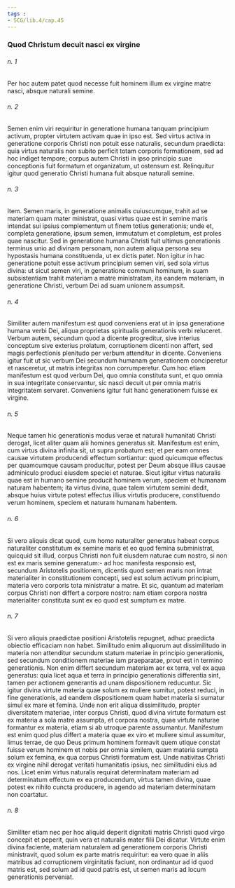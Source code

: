 ```yaml
---
tags : 
- SCG/lib.4/cap.45
---
```


### Quod Christum decuit nasci ex virgine

###### n. 1
Per hoc autem patet quod necesse fuit hominem illum ex virgine matre nasci, absque naturali semine.

###### n. 2
Semen enim viri requiritur in generatione humana tanquam principium activum, propter virtutem activam quae in ipso est. Sed virtus activa in generatione corporis Christi non potuit esse naturalis, secundum praedicta: quia virtus naturalis non subito perficit totam corporis formationem, sed ad hoc indiget tempore; corpus autem Christi in ipso principio suae conceptionis fuit formatum et organizatum, ut ostensum est. Relinquitur igitur quod generatio Christi humana fuit absque naturali semine.

###### n. 3
Item. Semen maris, in generatione animalis cuiuscumque, trahit ad se materiam quam mater ministrat, quasi virtus quae est in semine maris intendat sui ipsius complementum ut finem totius generationis; unde et, completa generatione, ipsum semen, immutatum et completum, est proles quae nascitur. Sed in generatione humana Christi fuit ultimus generationis terminus unio ad divinam personam, non autem aliqua persona seu hypostasis humana constituenda, ut ex dictis patet. Non igitur in hac generatione potuit esse activum principium semen viri, sed sola virtus divina: ut sicut semen viri, in generatione communi hominum, in suam subsistentiam trahit materiam a matre ministratam, ita eandem materiam, in generatione Christi, verbum Dei ad suam unionem assumpsit.

###### n. 4
Similiter autem manifestum est quod conveniens erat ut in ipsa generatione humana verbi Dei, aliqua proprietas spiritualis generationis verbi reluceret. Verbum autem, secundum quod a dicente progreditur, sive interius conceptum sive exterius prolatum, corruptionem dicenti non affert, sed magis perfectionis plenitudo per verbum attenditur in dicente. Conveniens igitur fuit ut sic verbum Dei secundum humanam generationem conciperetur et nasceretur, ut matris integritas non corrumperetur. Cum hoc etiam manifestum est quod verbum Dei, quo omnia constituta sunt, et quo omnia in sua integritate conservantur, sic nasci decuit ut per omnia matris integritatem servaret. Conveniens igitur fuit hanc generationem fuisse ex virgine.

###### n. 5
Neque tamen hic generationis modus verae et naturali humanitati Christi derogat, licet aliter quam alii homines generatus sit. Manifestum est enim, cum virtus divina infinita sit, ut supra probatum est; et per eam omnes causae virtutem producendi effectum sortiantur: quod quicumque effectus per quamcumque causam producitur, potest per Deum absque illius causae adminiculo produci eiusdem speciei et naturae. Sicut igitur virtus naturalis quae est in humano semine producit hominem verum, speciem et humanam naturam habentem; ita virtus divina, quae talem virtutem semini dedit, absque huius virtute potest effectus illius virtutis producere, constituendo verum hominem, speciem et naturam humanam habentem.

###### n. 6
Si vero aliquis dicat quod, cum homo naturaliter generatus habeat corpus naturaliter constitutum ex semine maris et eo quod femina subministrat, quicquid sit illud, corpus Christi non fuit eiusdem naturae cum nostro, si non est ex maris semine generatum:- ad hoc manifesta responsio est, secundum Aristotelis positionem, dicentis quod semen maris non intrat materialiter in constitutionem concepti, sed est solum activum principium, materia vero corporis tota ministratur a matre. Et sic, quantum ad materiam corpus Christi non differt a corpore nostro: nam etiam corpora nostra materialiter constituta sunt ex eo quod est sumptum ex matre.

###### n. 7
Si vero aliquis praedictae positioni Aristotelis repugnet, adhuc praedicta obiectio efficaciam non habet. Similitudo enim aliquorum aut dissimilitudo in materia non attenditur secundum statum materiae in principio generationis, sed secundum conditionem materiae iam praeparatae, prout est in termino generationis. Non enim differt secundum materiam aer ex terra, vel ex aqua generatus: quia licet aqua et terra in principio generationis differentia sint, tamen per actionem generantis ad unam dispositionem reducuntur. Sic igitur divina virtute materia quae solum ex muliere sumitur, potest reduci, in fine generationis, ad eandem dispositionem quam habet materia si sumatur simul ex mare et femina. Unde non erit aliqua dissimilitudo, propter diversitatem materiae, inter corpus Christi, quod divina virtute formatum est ex materia a sola matre assumpta, et corpora nostra, quae virtute naturae formantur ex materia, etiam si ab utroque parente assumantur. Manifestum est enim quod plus differt a materia quae ex viro et muliere simul assumitur, limus terrae, de quo Deus primum hominem formavit quem utique constat fuisse verum hominem et nobis per omnia similem, quam materia sumpta solum ex femina, ex qua corpus Christi formatum est. Unde nativitas Christi ex virgine nihil derogat veritati humanitatis ipsius, nec similitudini eius ad nos. Licet enim virtus naturalis requirat determinatam materiam ad determinatum effectum ex ea producendum, virtus tamen divina, quae potest ex nihilo cuncta producere, in agendo ad materiam determinatam non coartatur.

###### n. 8
Similiter etiam nec per hoc aliquid deperit dignitati matris Christi quod virgo concepit et peperit, quin vera et naturalis mater filii Dei dicatur. Virtute enim divina faciente, materiam naturalem ad generationem corporis Christi ministravit, quod solum ex parte matris requiritur: ea vero quae in aliis matribus ad corruptionem virginitatis faciunt, non ordinantur ad id quod matris est, sed solum ad id quod patris est, ut semen maris ad locum generationis perveniat.

